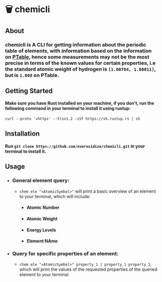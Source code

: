 # 🗑 chemicli


## About

### chemicli is A CLI for getting information about the periodic table of elements, with information based on the information on [PTable](https://ptable.com/#Properties), hence some measurements may not be the most precise in terms of the known values for certain properties, i.e the standard atomic weight of hydrogen is `[1.00784, 1.00811]`, but is `1.008` on PTable.

## Getting Started

#### Make sure you have Rust installed on your machine, if you don't, run the following command in your terminal to install it using rustup:

`curl --proto '=https' --tlsv1.2 -sSf https://sh.rustup.rs | sh`

## Installation

#### Run `git clone https://github.com/overoxidize/chemicli.git` in your terminal to install it.



## Usage

* ### General element query:
  * `chem ele "<AtomicSymbol>"` will print a basic overview of an element to your terminal, which will include:
    * #### Atomic Number
    * #### Atomic Weight
    * #### Energy Levels
    * #### Element NAme

* ### Query for specific properties of an element:
  * `chem ele "<AtomicSymbol>" property_1 | property_1 property_3`, which will print the values of the requested properties of the queried element to your terminal.
    